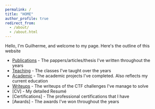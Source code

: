 ```yaml
---
permalink: /
title: "HOME"
author_profile: true
redirect_from: 
  - /about/
  - /about.html
---
```


Hello,
I'm Guilherme, and welcome to my page. Here's the outline of this website

+ [Publications](./publications.html) - The pappers/articles/thesis I've written throughout the years
+ [Teaching](./teaching.html) - The classes I've taught over the years
+ [Academic](./academic.html) - The academic projects I've completed. Also reflects my current education
+ [Writeups](./writeups.html) - The writeups of the CTF challenges I've manage to solve
+ [CV] - My detailed Resumé
+ [Certifications] - The professional certifications that I have
+ [Awards] - The awards I've won throughout the years
